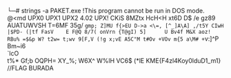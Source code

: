 
└─# strings -a PAKET.exe
!This program cannot be run in DOS mode.
@<md
UPX0
UPX1
UPX2
4.02
UPX!
CKiS
8MZtx
HcH<H
xt6D
D$ /e
 gz89
AUATUWVSH
T=6MF
35g/
`gmp;
Z]MU
f{>EU
D->a
<\=,
[^_]A\A]
,/t5Y
CIwH
|$PD-
(|tf
FasV    E
        F@Q
8/7(
onVrn
{T@gI)
5]      U
Bv4f
        M&X
aoz!
RBu%
=$&p W?
t2w=
t;wv
9[F,V
(!g
x;vE
A5C"M
t#Ov
+VOv
        m{5
a\M#
+`v:]^P
Bm~i6\
`lcO\
        t%*
Gf;b
OQPH=
XY_%;
W6X^
W%lH
VC6$
(*lE
KME{F4zl4Koy0lduD1_m1}      //FLAG BURADA
